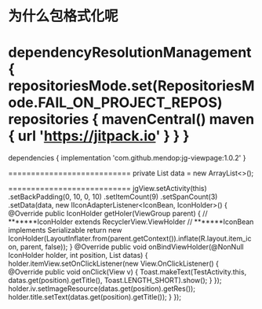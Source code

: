 为什么包格式化呢
===========================
dependencyResolutionManagement {
		repositoriesMode.set(RepositoriesMode.FAIL_ON_PROJECT_REPOS)
		repositories {
			mavenCentral()
			maven { url 'https://jitpack.io' }
		}
	}
===========================

 dependencies {
	        implementation 'com.github.mendop:jg-viewpage:1.0.2'
	}

===========================
  private List<IconBean> data = new ArrayList<>();

===========================
  jgView.setActivity(this)
                .setBackPadding(0, 10, 0, 10)
                .setItemCount(9)
                .setSpanCount(3)
                .setData(data, new IIconAdapterListener<IconBean, IconHolder>() {
                    @Override
                    public IconHolder getHoler(ViewGroup parent) {
                        // *******IconHolder extends RecyclerView.ViewHolder
                        // *******IconBean implements Serializable 
                        return new IconHolder(LayoutInflater.from(parent.getContext()).inflate(R.layout.item_icon, parent, false));
                    }
                    @Override
                    public void onBindViewHolder(@NonNull IconHolder holder, int position, List<IconBean> datas) {
                        holder.itemView.setOnClickListener(new View.OnClickListener() {
                            @Override
                            public void onClick(View v) {
                                Toast.makeText(TestActivity.this, datas.get(position).getTitle(), Toast.LENGTH_SHORT).show();
                            }
                        });
                        holder.iv.setImageResource(datas.get(position).getRes());
                        holder.title.setText(datas.get(position).getTitle());
                    }
                });
